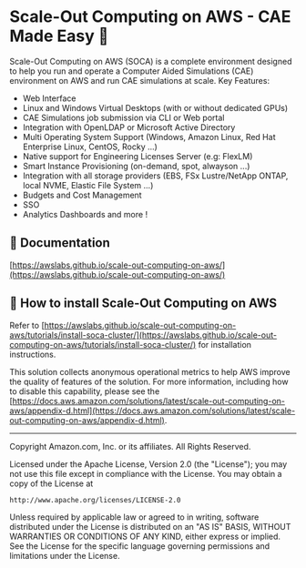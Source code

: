 # Scale-Out Computing on AWS - CAE Made Easy :palm_tree:

Scale-Out Computing on AWS (SOCA) is a complete environment designed to help you run and operate a Computer Aided Simulations (CAE) environment on AWS and run CAE simulations at scale.
Key Features:

- Web Interface
- Linux and Windows Virtual Desktops (with or without dedicated GPUs)
- CAE Simulations job submission via CLI or Web portal
- Integration with OpenLDAP or Microsoft Active Directory
- Multi Operating System Support (Windows, Amazon Linux, Red Hat Enterprise Linux, CentOS, Rocky ...)
- Native support for Engineering Licenses Server (e.g: FlexLM)
- Smart Instance Provisioning (on-demand, spot, alwayson ...)
- Integration with all storage providers (EBS, FSx Lustre/NetApp ONTAP, local NVME, Elastic File System ...)
- Budgets and Cost Management
- SSO
- Analytics Dashboards and more ! 

## :book: Documentation

[https://awslabs.github.io/scale-out-computing-on-aws/](https://awslabs.github.io/scale-out-computing-on-aws/)

## :rocket: How to install Scale-Out Computing on AWS

Refer to [https://awslabs.github.io/scale-out-computing-on-aws/tutorials/install-soca-cluster/](https://awslabs.github.io/scale-out-computing-on-aws/tutorials/install-soca-cluster/) for installation instructions.


This solution collects anonymous operational metrics to help AWS improve the quality of features of the solution. For more information, including how to disable this capability, please see the [https://docs.aws.amazon.com/solutions/latest/scale-out-computing-on-aws/appendix-d.html](https://docs.aws.amazon.com/solutions/latest/scale-out-computing-on-aws/appendix-d.html).

***

Copyright Amazon.com, Inc. or its affiliates. All Rights Reserved.

Licensed under the Apache License, Version 2.0 (the "License");
you may not use this file except in compliance with the License.
You may obtain a copy of the License at

    http://www.apache.org/licenses/LICENSE-2.0

Unless required by applicable law or agreed to in writing, software
distributed under the License is distributed on an "AS IS" BASIS,
WITHOUT WARRANTIES OR CONDITIONS OF ANY KIND, either express or implied.
See the License for the specific language governing permissions and
limitations under the License.
